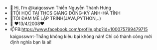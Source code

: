 - 👋 Hi, I’m @kaigosswn Thiền Nguyễn Thành Hưng 
- 👀TÔI HỌC TẠI THCS GIANG ĐÔNG-KỲ ANH-HÀ TĨNH
- 🌱TÔI ĐAM MÊ LẬP TRÌNH(JAVA,PYTHON,..)
- 💞️ ❤13/4/2008❤
- 📫FB:https://www.facebook.com/profile.php?id=100075799479715
kaigosswn✨Thắng không kiêu bại không nản!
Chỉ có thành công mới định nghĩa bạn là ai!

